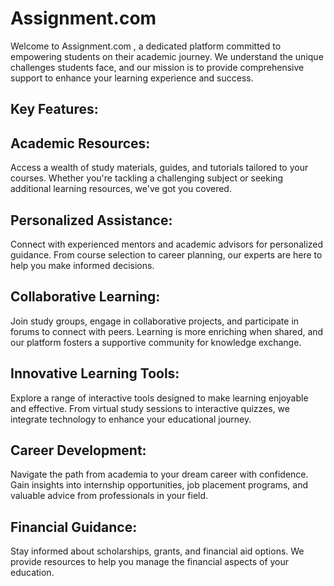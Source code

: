 # Assignment.com

Welcome to Assignment.com , a dedicated platform committed to empowering students on their academic journey. We understand the unique challenges students face, and our mission is to provide comprehensive support to enhance your learning experience and success.

## Key Features:

## Academic Resources:
Access a wealth of study materials, guides, and tutorials tailored to your courses. Whether you're tackling a challenging subject or seeking additional learning resources, we've got you covered.

## Personalized Assistance:
Connect with experienced mentors and academic advisors for personalized guidance. From course selection to career planning, our experts are here to help you make informed decisions.

## Collaborative Learning: 
Join study groups, engage in collaborative projects, and participate in forums to connect with peers. Learning is more enriching when shared, and our platform fosters a supportive community for knowledge exchange.

## Innovative Learning Tools: 
Explore a range of interactive tools designed to make learning enjoyable and effective. From virtual study sessions to interactive quizzes, we integrate technology to enhance your educational journey.

## Career Development: 
Navigate the path from academia to your dream career with confidence. Gain insights into internship opportunities, job placement programs, and valuable advice from professionals in your field.

## Financial Guidance: 
Stay informed about scholarships, grants, and financial aid options. We provide resources to help you manage the financial aspects of your education.
